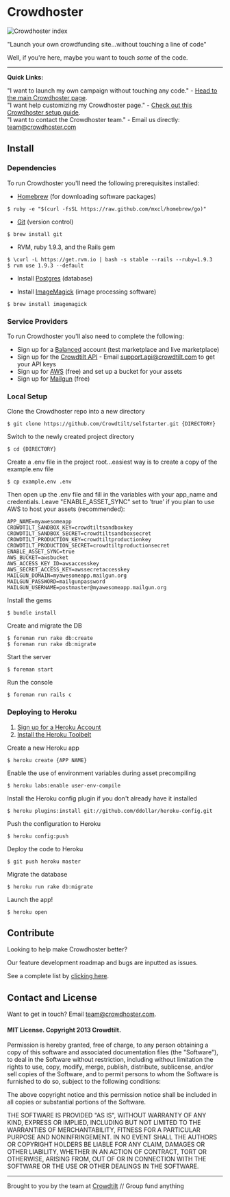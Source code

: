 # Crowdhoster

![Crowdhoster index](https://s3.amazonaws.com/crowdhoster/github_assets/readmeScreenshot.png)

"Launch your own crowdfunding site...without touching a line of code"

Well, if you're here, maybe you want to touch *some* of the code.

---
**Quick Links:**

"I want to launch my own campaign without touching any code." - [Head to the main Crowdhoster page](http://crowdhoster.com).      
"I want help customizing my Crowdhoster page." - [Check out this Crowdhoster setup guide](http:crowdhostersetup.herokuapp.com).    
"I want to contact the Crowdhoster team." - Email us directly: [team@crowdhoster.com](mailto:team@crowdhoster.com)

## Install

### Dependencies
To run Crowdhoster you'll need the following prerequisites installed:

* [Homebrew](http://mxcl.github.io/homebrew/) (for downloading software packages)
 
```
$ ruby -e "$(curl -fsSL https://raw.github.com/mxcl/homebrew/go)"
```
* [Git](http://git-scm.com/) (version control)

```
$ brew install git
```
* RVM, ruby 1.9.3, and the Rails gem

```
$ \curl -L https://get.rvm.io | bash -s stable --rails --ruby=1.9.3
$ rvm use 1.9.3 --default
```
* Install [Postgres](https://devcenter.heroku.com/articles/heroku-postgresql#local-setup) (database)

* Install [ImageMagick](http://www.imagemagick.org/script/index.php) (image processing software)

```
$ brew install imagemagick
```

### Service Providers
To run Crowdhoster you'll also need to complete the following:

* Sign up for a [Balanced](https://www.balancedpayments.com/) account (test marketplace and live marketplace)    
* Sign up for the [Crowdtilt API](https://www.crowdtilt.com/learn/developers) - Email [support.api@crowdtilt.com](mailto:support.api@crowdtilt.com) to get your API keys    
* Sign up for [AWS](http://aws.amazon.com/s3/) (free) and set up a bucket for your assets    
* Sign up for [Mailgun](http://www.mailgun.com/) (free)    

### Local Setup

Clone the Crowdhoster repo into a new directory    

```
$ git clone https://github.com/Crowdtilt/selfstarter.git {DIRECTORY}
```

Switch to the newly created project directory

```
$ cd {DIRECTORY}
```

Create a .env file in the project root…easiest way is to create a copy of the example.env file


```
$ cp example.env .env
```


Then open up the .env file and fill in the variables with your app_name and credentials. Leave "ENABLE_ASSET_SYNC" set to 'true' if you plan to use AWS to host your assets (recommended):

```
APP_NAME=myawesomeapp
CROWDTILT_SANDBOX_KEY=crowdtiltsandboxkey
CROWDTILT_SANDBOX_SECRET=crowdtiltsandboxsecret
CROWDTILT_PRODUCTION_KEY=crowdtiltproductionkey
CROWDTILT_PRODUCTION_SECRET=crowdtiltproductionsecret
ENABLE_ASSET_SYNC=true
AWS_BUCKET=awsbucket
AWS_ACCESS_KEY_ID=awsaccesskey
AWS_SECRET_ACCESS_KEY=awssecretaccesskey
MAILGUN_DOMAIN=myawesomeapp.mailgun.org
MAILGUN_PASSWORD=mailgunpassword
MAILGUN_USERNAME=postmaster@myawesomeapp.mailgun.org
```

Install the gems
 
```
$ bundle install
```

Create and migrate the DB
 
```
$ foreman run rake db:create
$ foreman run rake db:migrate
```

Start the server

```
$ foreman start
```

Run the console

```
$ foreman run rails c
```

### Deploying to Heroku

1. [Sign up for a Heroku Account](https://www.heroku.com/)    
2. [Install the Heroku Toolbelt](https://toolbelt.heroku.com/)    

Create a new Heroku app

```
$ heroku create {APP NAME}
```

Enable the use of environment variables during asset precompiling

```
$ heroku labs:enable user-env-compile
```

Install the Heroku config plugin if you don't already have it installed

```
$ heroku plugins:install git://github.com/ddollar/heroku-config.git
```

Push the configuration to Heroku

```
$ heroku config:push 
```

Deploy the code to Heroku

```
$ git push heroku master
```

Migrate the database

```
$ heroku run rake db:migrate
```

Launch the app!

```
$ heroku open
```


## Contribute

Looking to help make Crowdhoster better?

Our feature development roadmap and bugs are inputted as issues.

See a complete list by [clicking here](https://github.com/Crowdtilt/Crowdhoster/issues).

## Contact and License    

Want to get in touch? Email [team@crowdhoster.com](mailto:team@crowdhoster.com).

#### MIT License. Copyright 2013 Crowdtilt.    
Permission is hereby granted, free of charge, to any person obtaining
a copy of this software and associated documentation files (the
"Software"), to deal in the Software without restriction, including
without limitation the rights to use, copy, modify, merge, publish,
distribute, sublicense, and/or sell copies of the Software, and to
permit persons to whom the Software is furnished to do so, subject to
the following conditions:

The above copyright notice and this permission notice shall be
included in all copies or substantial portions of the Software.

THE SOFTWARE IS PROVIDED "AS IS", WITHOUT WARRANTY OF ANY KIND,
EXPRESS OR IMPLIED, INCLUDING BUT NOT LIMITED TO THE WARRANTIES OF
MERCHANTABILITY, FITNESS FOR A PARTICULAR PURPOSE AND
NONINFRINGEMENT. IN NO EVENT SHALL THE AUTHORS OR COPYRIGHT HOLDERS BE
LIABLE FOR ANY CLAIM, DAMAGES OR OTHER LIABILITY, WHETHER IN AN ACTION
OF CONTRACT, TORT OR OTHERWISE, ARISING FROM, OUT OF OR IN CONNECTION
WITH THE SOFTWARE OR THE USE OR OTHER DEALINGS IN THE SOFTWARE.

---
Brought to you by the team at [Crowdtilt](http://crowdtilt.com) // Group fund anything
